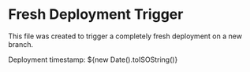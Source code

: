 # Fresh Deployment Trigger

This file was created to trigger a completely fresh deployment on a new branch.

Deployment timestamp: ${new Date().toISOString()}